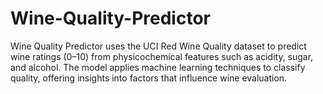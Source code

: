 # Wine-Quality-Predictor
Wine Quality Predictor uses the UCI Red Wine Quality dataset to predict wine ratings (0–10) from physicochemical features such as acidity, sugar, and alcohol. The model applies machine learning techniques to classify quality, offering insights into factors that influence wine evaluation.
